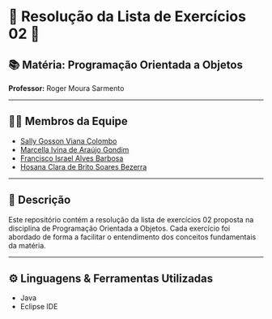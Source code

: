 # 🌟 Resolução da Lista de Exercícios 02 🌟

## 📚 Matéria: Programação Orientada a Objetos
**Professor:** Roger Moura Sarmento

---

## 👩‍🎓 Membros da Equipe
- [Sally Gosson Viana Colombo](https://github.com/sallygosson)
- [Marcella Ivina de Araújo Gondim](https://github.com/MarcyIvi)
- [Francisco Israel Alves Barbosa](https://github.com/alvesisrael221)
- [Hosana Clara de Brito Soares Bezerra](https://github.com/hosanasoaress)

---

## 📝 Descrição
Este repositório contém a resolução da lista de exercícios 02 proposta na disciplina de Programação Orientada a Objetos. Cada exercício foi abordado de forma a facilitar o entendimento dos conceitos fundamentais da matéria.

---

## ⚙️ Linguagens & Ferramentas Utilizadas
- Java
- Eclipse IDE

